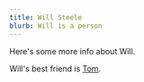 ```yaml
---
title: Will Steele
blurb: Will is a person
---
```


Here's some more info about Will.

Will's best friend is [Tom](/person/tom/).
